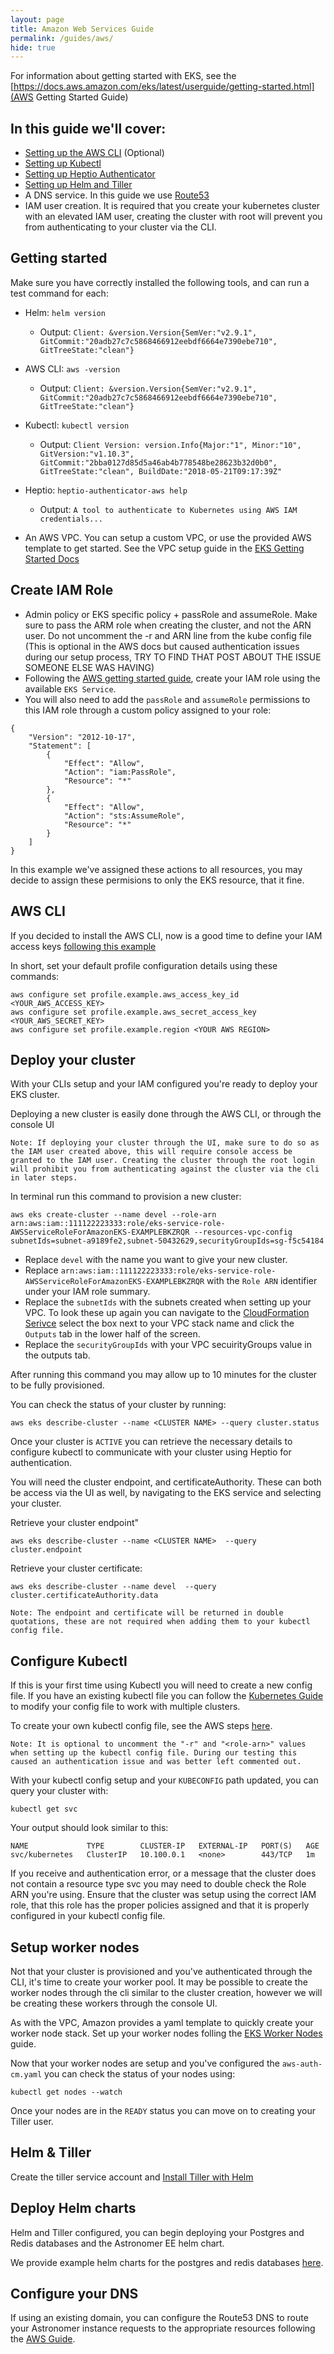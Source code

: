 ```yaml
---
layout: page
title: Amazon Web Services Guide
permalink: /guides/aws/
hide: true
---
```



For information about getting started with EKS, see the [https://docs.aws.amazon.com/eks/latest/userguide/getting-started.html](AWS Getting Started Guide)

## In this guide we'll cover:
- [Setting up the AWS CLI](https://docs.aws.amazon.com/cli/latest/userguide/installing.html) (Optional)
- [Setting up Kubectl](/guides/kubectl/)
- [Setting up Heptio Authenticator](https://github.com/heptio/authenticator)
- [Setting up Helm and Tiller](/guides/helm/)
- A DNS service. In this guide we use [Route53](https://aws.amazon.com/route53/)
- IAM user creation. It is required that you create your kubernetes cluster with an elevated IAM user, creating the cluster with root will prevent you from authenticating to your cluster via the CLI. 

## Getting started

Make sure you have correctly installed the following tools, and can run a test command for each:

+ Helm: `helm version`
    - Output: `Client: &version.Version{SemVer:"v2.9.1", GitCommit:"20adb27c7c5868466912eebdf6664e7390ebe710", GitTreeState:"clean"}`

+ AWS CLI: `aws -version`
    - Output: `Client: &version.Version{SemVer:"v2.9.1", GitCommit:"20adb27c7c5868466912eebdf6664e7390ebe710", GitTreeState:"clean"}`

+ Kubectl: `kubectl version` 
    - Output: `Client Version: version.Info{Major:"1", Minor:"10", GitVersion:"v1.10.3", GitCommit:"2bba0127d85d5a46ab4b778548be28623b32d0b0", GitTreeState:"clean", BuildDate:"2018-05-21T09:17:39Z"`

+ Heptio: `heptio-authenticator-aws help` 
    - Output: `A tool to authenticate to Kubernetes using AWS IAM credentials...`

- An AWS VPC. You can setup a custom VPC, or use the provided AWS template to get started. See the VPC setup guide in the [EKS Getting Started Docs](https://docs.aws.amazon.com/eks/latest/userguide/getting-started.html)

## Create IAM Role
- Admin policy or EKS specific policy + passRole and assumeRole. Make sure to pass the ARM role when creating the cluster, and not the ARN user. Do not uncomment the -r and ARN line from the kube config file (This is optional in the AWS docs but caused authentication issues during our setup process, TRY TO FIND THAT POST ABOUT THE ISSUE SOMEONE ELSE WAS HAVING)
- Following the [AWS getting started guide](https://docs.aws.amazon.com/eks/latest/userguide/getting-started.html), create your IAM role using the available `EKS Service`.
- You will also need to add the `passRole` and `assumeRole` permissions to this IAM role through a custom policy assigned to your role:

```
{
    "Version": "2012-10-17",
    "Statement": [
        {
            "Effect": "Allow",
            "Action": "iam:PassRole",
            "Resource": "*"
        },
        {
            "Effect": "Allow",
            "Action": "sts:AssumeRole",
            "Resource": "*"
        }
    ]
}
```
In this example we've assigned these actions to all resources, you may decide to assign these permisions to only the EKS resource, that it fine. 

## AWS CLI 
If you decided to install the AWS CLI, now is a good time to define your IAM access keys [following this example](https://aws.amazon.com/blogs/security/how-to-use-a-single-iam-user-to-easily-access-all-your-accounts-by-using-the-aws-cli/)

In short, set your default profile configuration details using these commands:
```
aws configure set profile.example.aws_access_key_id <YOUR_AWS_ACCESS_KEY>
aws configure set profile.example.aws_secret_access_key <YOUR_AWS_SECRET_KEY>
aws configure set profile.example.region <YOUR AWS REGION>
```

## Deploy your cluster
With your CLIs setup and your IAM configured you're ready to deploy your EKS cluster. 

Deploying a new cluster is easily done through the AWS CLI, or through the console UI

```
Note: If deploying your cluster through the UI, make sure to do so as the IAM user created above, this will require console access be granted to the IAM user. Creating the cluster through the root login will prohibit you from authenticating against the cluster via the cli in later steps. 
```

In terminal run this command to provision a new cluster:
```
aws eks create-cluster --name devel --role-arn arn:aws:iam::111122223333:role/eks-service-role-AWSServiceRoleForAmazonEKS-EXAMPLEBKZRQR --resources-vpc-config subnetIds=subnet-a9189fe2,subnet-50432629,securityGroupIds=sg-f5c54184
```
- Replace `devel` with the name you want to give your new cluster. 
- Replace `arn:aws:iam::111122223333:role/eks-service-role-AWSServiceRoleForAmazonEKS-EXAMPLEBKZRQR` with the `Role ARN` identifier under your IAM role summary.
- Replace the `subnetIds` with the subnets created when setting up your VPC. To look these up again you can navigate to the [CloudFormation Serivce](https://console.aws.amazon.com/cloudformation/) select the box next to your VPC stack name and click the `Outputs` tab in the lower half of the screen. 
- Replace the `securityGroupIds` with your VPC secuirityGroups value in the outputs tab.

After running this command you may allow up to 10 minutes for the cluster to be fully provisioned. 

You can check the status of your cluster by running:
```
aws eks describe-cluster --name <CLUSTER NAME> --query cluster.status
```

Once your cluster is `ACTIVE` you can retrieve the necessary details to configure kubectl to communicate with your cluster using Heptio for authentication.

You will need the cluster endpoint, and certificateAuthority. These can both be access via the UI as well, by navigating to the EKS service and selecting your cluster. 

Retrieve your cluster endpoint"
```
aws eks describe-cluster --name <CLUSTER NAME>  --query cluster.endpoint
```

Retrieve your cluster certificate:
```
aws eks describe-cluster --name devel  --query cluster.certificateAuthority.data
```

```
Note: The endpoint and certificate will be returned in double quotations, these are not required when adding them to your kubectl config file. 
```

## Configure Kubectl
If this is your first time using Kubectl you will need to create a new config file. If you have an existing kubectl file you can follow the [Kubernetes Guide](https://kubernetes.io/docs/tasks/access-application-cluster/configure-access-multiple-clusters/) to modify your config file to work with multiple clusters.

To create your own kubectl config file, see the AWS steps [here](https://docs.aws.amazon.com/eks/latest/userguide/create-kubeconfig.html).

```
Note: It is optional to uncomment the "-r" and "<role-arn>" values when setting up the kubectl config file. During our testing this caused an authentication issue and was better left commented out.  
```

With your kubectl config setup and your `KUBECONFIG` path updated, you can query your cluster with:
```
kubectl get svc
```

Your output should look similar to this:
```
NAME             TYPE        CLUSTER-IP   EXTERNAL-IP   PORT(S)   AGE
svc/kubernetes   ClusterIP   10.100.0.1   <none>        443/TCP   1m
```

If you receive and authentication error, or a message that the cluster does not contain a resource type svc you may need to double check the Role ARN you're using. Ensure that the cluster was setup using the correct IAM role, that this role has the proper policies assigned and that it is properly configured in your kubectl config file. 

## Setup worker nodes
Not that your cluster is provisioned and you've authenticated through the CLI, it's time to create your worker pool. It may be possible to create the worker nodes through the cli similar to the cluster creation, however we will be creating these workers through the console UI. 

As with the VPC, Amazon provides a yaml template to quickly create your worker node stack. Set up your worker nodes folling the [EKS Worker Nodes](https://docs.aws.amazon.com/eks/latest/userguide/launch-workers.html) guide.

Now that your worker nodes are setup and you've configured the `aws-auth-cm.yaml` you can check the status of your nodes using:
```
kubectl get nodes --watch
```

Once your nodes are in the `READY` status you can move on to creating your Tiller user.

## Helm & Tiller

Create the tiller service account and [Install Tiller with Helm](/guides/helm/)


## Deploy Helm charts

Helm and Tiller configured, you can begin deploying your Postgres and Redis databases and the Astronomer EE helm chart. 

We provide example helm charts for the postgres and redis databases [here](/guides/helm/).

## Configure your DNS
If using an existing domain, you can configure the Route53 DNS to route your Astronomer instance requests to the appropriate resources following the [AWS Guide](https://docs.aws.amazon.com/Route53/latest/DeveloperGuide/MigratingDNS.html).




<!-- TODO
- Creating SSH key pair
- Automatic kubectl config additions
- Create  VPC template YAML
- Create node stack template YAML
-->